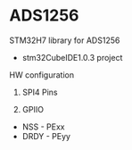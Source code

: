 # ADS1256

STM32H7 library for ADS1256
 - stm32CubeIDE1.0.3 project
  
HW configuration
1. SPI4 Pins 

2. GPIIO
 - NSS  - PExx
 - DRDY - PEyy
